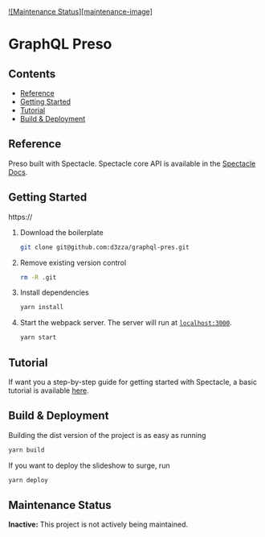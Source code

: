 [![Maintenance Status][maintenance-image]](#maintenance-status)

# GraphQL Preso

## Contents

- [Reference](#reference)
- [Getting Started](#getting-started)
- [Tutorial](#tutorial)
- [Build & Deployment](#build-deployment)

## Reference

Preso built with Spectacle. Spectacle core API is available in the [Spectacle Docs](https://github.com/FormidableLabs/spectacle/blob/master/README.md).

## Getting Started

https://

1. Download the boilerplate

   ```sh
   git clone git@github.com:d3zza/graphql-pres.git
   ```

2. Remove existing version control

   ```sh
   rm -R .git
   ```

3. Install dependencies

   ```sh
   yarn install
   ```

4. Start the webpack server. The server will run at [`localhost:3000`](http://localhost:3000).

   ```sh
   yarn start
   ```

## Tutorial

If want you a step-by-step guide for getting started with Spectacle, a basic tutorial is available [here](https://github.com/FormidableLabs/spectacle/blob/master/docs/tutorial.md).

## Build & Deployment

Building the dist version of the project is as easy as running

```sh
yarn build
```

If you want to deploy the slideshow to surge, run

```sh
yarn deploy
```

## Maintenance Status

**Inactive:** This project is not actively being maintained.
